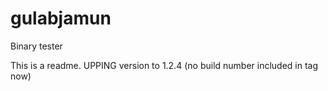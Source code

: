 # gulabjamun
Binary tester

This is a readme. 
UPPING version to 1.2.4 (no build number included in tag now)
